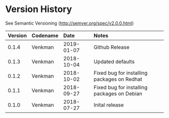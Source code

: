 # Version History

See Semantic Versioning (http://semver.org/spec/v2.0.0.html)

|Version|Codename|Date      |Notes                                      |
|:------|:-------|:---------|:------------------------------------------|
|0.1.4  |Venkman |2019-01-07|Github Release                             |
|0.1.3  |Venkman |2018-10-04|Updated defaults                           |
|0.1.2  |Venkman |2018-10-02|Fixed bug for installing packages on Redhat|
|0.1.1  |Venkman |2018-09-27|Fixed bug for installing packages on Debian|
|0.1.0  |Venkman |2018-07-27|Inital release                             |
